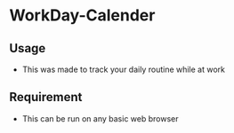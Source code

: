 # WorkDay-Calender

## Usage 

- This was made to track your daily routine while at work

## Requirement

- This can be run on any basic web browser

